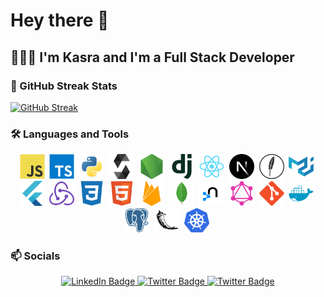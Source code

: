 # Hey there 👋

## 👨🏻‍💻  I'm Kasra and I'm a Full Stack Developer

### 🔭  GitHub Streak Stats

[![GitHub Streak](http://github-readme-streak-stats.herokuapp.com?user=naderik&theme=dark&hide_border=true&background=0F343E&ring=DDE9B0&dates=166A68&stroke=DDE9B0&currStreakNum=C5DA8D&currStreakLabel=C5DA8D&sideLabels=C5DA8D&sideNums=C5DA8D&fire=EBD86D)](https://git.io/streak-stats)

### 🛠️  Languages and Tools

<p align="center">
<img src="https://github.com/devicons/devicon/blob/master/icons/javascript/javascript-original.svg" title="JavaScript" alt="JavaScript" width="40" height="40"/>&nbsp;
<img src="https://github.com/devicons/devicon/blob/master/icons/typescript/typescript-original.svg" title="TypeScript" alt="TypeScript" width="40" height="40"/>&nbsp;
<img src="https://github.com/devicons/devicon/blob/master/icons/python/python-original.svg" title="Python" alt="Python" width="40" height="40"/>&nbsp;
<img src="https://github.com/devicons/devicon/blob/master/icons/solidity/solidity-original.svg" title="Solidity" alt="Solidity" width="40" height="40"/>&nbsp;
<img src="https://github.com/devicons/devicon/blob/master/icons/nodejs/nodejs-original.svg" title="NodeJS" alt="NodeJS" width="40" height="40"/>&nbsp;
<img src="https://github.com/devicons/devicon/blob/master/icons/django/django-plain.svg" title="Django" alt="Django" width="40" height="40"/>&nbsp;
<img src="https://github.com/devicons/devicon/blob/master/icons/react/react-original.svg" title="React" alt="React" width="40" height="40"/>&nbsp;
<img src="https://github.com/devicons/devicon/blob/master/icons/nextjs/nextjs-original.svg" title="NextJs" alt="NextJS" width="40" height="40"/>&nbsp;
<img src="https://github.com/devicons/devicon/blob/master/icons/feathersjs/feathersjs-original.svg" title="feathersJS" alt="Spring" width="40" height="40"/>&nbsp;
<img src="https://github.com/devicons/devicon/blob/master/icons/materialui/materialui-original.svg" title="Material UI" alt="Material UI" width="40" height="40"/>&nbsp;
<img src="https://github.com/devicons/devicon/blob/master/icons/flutter/flutter-original.svg" title="Flutter" alt="Flutter" width="40" height="40"/>&nbsp;
<img src="https://github.com/devicons/devicon/blob/master/icons/redux/redux-original.svg" title="Redux" alt="Redux " width="40" height="40"/>&nbsp;
<img src="https://github.com/devicons/devicon/blob/master/icons/css3/css3-plain.svg"  title="CSS3" alt="CSS" width="40" height="40"/>&nbsp;
<img src="https://github.com/devicons/devicon/blob/master/icons/html5/html5-original.svg" title="HTML5" alt="HTML" width="40" height="40"/>&nbsp;
<img src="https://github.com/devicons/devicon/blob/master/icons/firebase/firebase-plain.svg" title="Firebase" alt="Firebase" width="40" height="40"/>&nbsp;
<img src="https://github.com/devicons/devicon/blob/master/icons/mongodb/mongodb-original.svg" title="Mongodb"  alt="Mongodb" width="40" height="40"/>&nbsp;
<img src="https://github.com/devicons/devicon/blob/master/icons/neo4j/neo4j-original.svg" title="Neo4j"  alt="Neo4j" width="40" height="40"/>&nbsp;
<img src="https://github.com/devicons/devicon/blob/master/icons/graphql/graphql-plain.svg" title="GraphQL"  alt="GraphQL" width="40" height="40"/>&nbsp;
<img src="https://github.com/devicons/devicon/blob/master/icons/git/git-original.svg" title="Git" alt="Git" width="40" height="40"/>&nbsp;
<img src="https://github.com/devicons/devicon/blob/master/icons/docker/docker-plain.svg" title="Docker" alt="Docker" width="40" height="40"/>&nbsp;
<img src="https://github.com/devicons/devicon/blob/master/icons/postgresql/postgresql-plain.svg" title="PostgreSQL" alt="PostgreSQL" width="40" height="40"/>&nbsp;
<img src="https://github.com/devicons/devicon/blob/master/icons/flask/flask-original.svg" title="Flask" alt="Flask" width="40" height="40"/>&nbsp;
<img src="https://github.com/devicons/devicon/blob/master/icons/kubernetes/kubernetes-plain.svg" title="Kubernetes" alt="Kubernetes" width="40" height="40"/>&nbsp;
 

</p>

### 📫  Socials

<div align="center" id="badges">
  <a href="https://www.linkedin.com/in/naderik">
    <img src="https://img.shields.io/badge/LinkedIn-135C5A?style=for-the-badge&logo=linkedin&logoColor=white" alt="LinkedIn Badge"/>
  </a>
    <a href="https://www.kasracodes.dev">
    <img src="https://img.shields.io/badge/E Portfolio-135C5A?style=for-the-badge&logoColor=white" alt="Twitter Badge"/>
  </a>
  <a href="https://www.twitter.com/naderik_kaz">
    <img src="https://img.shields.io/badge/Twitter-135C5A?style=for-the-badge&logo=twitter&logoColor=white" alt="Twitter Badge"/>
  </a>
</div>

<div align="center">
  <img src="https://komarev.com/ghpvc/?username=naderik&color=135C5A" alt=""/>
</div>

<!--
**naderik/naderik** is a ✨ _special_ ✨ repository because its `README.md` (this file) appears on your GitHub profile.

Here are some ideas to get you started:

- 🔭 I’m currently working on ...
- 🌱 I’m currently learning ...
- 👯 I’m looking to collaborate on ...
- 🤔 I’m looking for help with ...
- 💬 Ask me about ...
- 📫 How to reach me: ...
- 😄 Pronouns: ...
- ⚡ Fun fact: ...
-->
